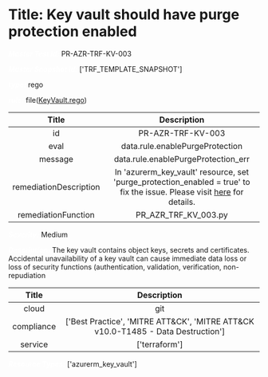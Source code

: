 



# Title: Key vault should have purge protection enabled


***<font color="white">Master Test Id:</font>*** PR-AZR-TRF-KV-003

***<font color="white">Master Snapshot Id:</font>*** ['TRF_TEMPLATE_SNAPSHOT']

***<font color="white">type:</font>*** rego

***<font color="white">rule:</font>*** file([KeyVault.rego])  
  
  
  
  

|Title|Description|
| :---: | :---: |
|id|PR-AZR-TRF-KV-003|
|eval|data.rule.enablePurgeProtection|
|message|data.rule.enablePurgeProtection_err|
|remediationDescription|In 'azurerm_key_vault' resource, set 'purge_protection_enabled = true' to fix the issue. Please visit <a href='https://registry.terraform.io/providers/hashicorp/azurerm/latest/docs/resources/key_vault#purge_protection_enabled' target='_blank'>here</a> for details.|
|remediationFunction|PR_AZR_TRF_KV_003.py|


***<font color="white">Severity:</font>*** Medium

***<font color="white">Description:</font>*** The key vault contains object keys, secrets and certificates. Accidental unavailability of a key vault can cause immediate data loss or loss of security functions (authentication, validation, verification, non-repudiation  
  
  

|Title|Description|
| :---: | :---: |
|cloud|git|
|compliance|['Best Practice', 'MITRE ATT&CK', 'MITRE ATT&CK v10.0-T1485 - Data Destruction']|
|service|['terraform']|


***<font color="white">Resource Types:</font>*** ['azurerm_key_vault']


[KeyVault.rego]: https://github.com/prancer-io/prancer-compliance-test/tree/master/azure/terraform/KeyVault.rego
